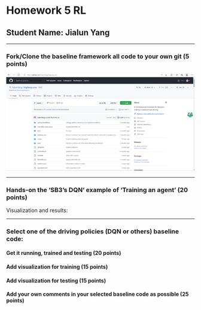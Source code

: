 # Homework 5 RL                                                                                              
## Student Name: Jialun Yang
***
### Fork/Clone the baseline framework all code to your own git (5 points)
![](https://github.com/JialunYang/highway-env/blob/master/CSA_HW5_Submission/girfork.png)
***
### Hands-on the ‘SB3’s DQN‘ example of ‘Training an agent’ (20 points)
Visualization and results:

***
### Select one of the driving policies (DQN or others) baseline code:
#### Get it running, trained and testing (20 points)

#### Add visualization for training (15 points)

#### Add visualization for testing (15 points)

#### Add your own comments in your selected baseline code as possible (25 points)
